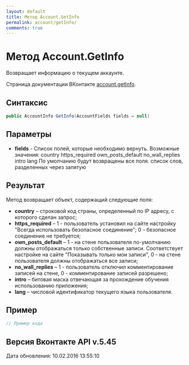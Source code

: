 ```yaml
---
layout: default
title: Метод Account.GetInfo
permalink: account/getInfo/
comments: true
---
```

# Метод Account.GetInfo
Возвращает информацию о текущем аккаунте.

Страница документации ВКонтакте [account.getInfo](https://vk.com/dev/account.getInfo).
## Синтаксис
``` csharp
public AccountInfo GetInfo(AccountFields fields = null)
```

## Параметры
+ **fields** - Список полей, которые необходимо вернуть. Возможные значения: 
country 
https_required 
own_posts_default 
no_wall_replies 
intro 
lang 
По умолчанию будут возвращены все поля. список слов, разделенных через запятую

## Результат
Метод возвращает объект, содержащий следующие поля: 

+ **country** – строковой код страны, определенный по IP адресу, с которого сделан запрос; 
+ **https_required** – 1 - пользователь установил на сайте настройку "Всегда использовать безопасное соединение"; 0 - безопасное соединение не требуется; 
+ **own_posts_default** – 1 - на стене пользователя по-умолчанию должны отображаться только собственные записи. Соответствует настройке на сайте "Показывать только мои записи", 0 - на стене пользователя должны отображаться все записи; 
+ **no_wall_replies** – 1 - пользователь отключил комментирование записей на стене, 0 - комментирование записей разрешено; 
+ **intro** – битовая маска отвечающая за прохождение обучения использованию приложения; 
+ **lang** – числовой идентификатор текущего языка пользователя.

## Пример
``` csharp
// Пример кода
```

## Версия Вконтакте API v.5.45
Дата обновления: 10.02.2016 13:55:10
